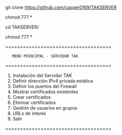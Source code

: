 git clone https://github.com/casper0169/TAKSERVER

chmod 777 * 

cd TAKSERVER/

chmod 777 *

====================================

       MENÚ PRINCIPAL - SERVIDOR TAK
       
====================================

1. Instalación del Servidor TAK
2. Definir dirección IPv4 privada estática
3. Definir los puertos del Firewall
4. Mostrar certificados existentes
5. Crear certificados
6. Eliminar certificados
7. Gestión de usuarios en grupos
8. URLs de interés
9. Salir

====================================
